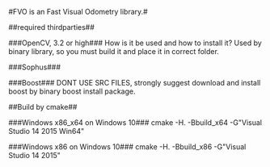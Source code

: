 #FVO is an Fast Visual Odometry library.#

##required thirdparties##

###OpenCV, 3.2 or high###
How is it be used and how to install it?
Used by binary library, so you must build it and place it in correct folder.

###Sophus###



###Boost###
DONT USE SRC FILES, strongly suggest download and install boost by binary boost install package.


##Build by cmake##

###Windows x86_x64 on Windows 10###
cmake -H. -Bbuild_x64 -G"Visual Studio 14 2015 Win64"

###Windows x86 on Windows 10###
cmake -H. -Bbuild_x86 -G"Visual Studio 14 2015"
